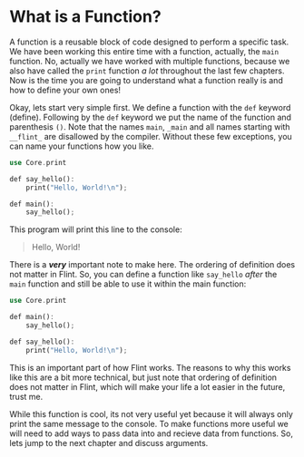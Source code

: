 # What is a Function?

A function is a reusable block of code designed to perform a specific task. We have been working this entire time with a function, actually, the `main` function. No, actually we have worked with multiple functions, because we also have called the `print` function *a lot* throughout the last few chapters. Now is the time you are going to understand what a function really is and how to define your own ones!

Okay, lets start very simple first. We define a function with the `def` keyword (define). Following by the `def` keyword we put the name of the function and parenthesis `()`. Note that the names `main`, `_main` and all names starting with `__flint_` are disallowed by the compiler. Without these few exceptions, you can name your functions how you like.

```rs
use Core.print

def say_hello():
    print("Hello, World!\n");

def main():
    say_hello();
```

This program will print this line to the console:

> Hello, World!

There is a ***very*** important note to make here. The ordering of definition does not matter in Flint. So, you can define a function like `say_hello` *after* the `main` function and still be able to use it within the main function:

```rs
use Core.print

def main():
    say_hello();

def say_hello():
    print("Hello, World!\n");
```

This is an important part of how Flint works. The reasons to why this works like this are a bit more technical, but just note that ordering of definition does not matter in Flint, which will make your life a lot easier in the future, trust me.

While this function is cool, its not very useful yet because it will always only print the same message to the console. To make functions more useful we will need to add ways to pass data into and recieve data from functions. So, lets jump to the next chapter and discuss arguments.
